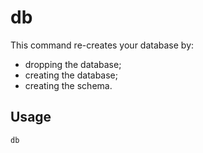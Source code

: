 # db

This command re-creates your database by:

 * dropping the database;
 * creating the database;
 * creating the schema.

## Usage

    db

